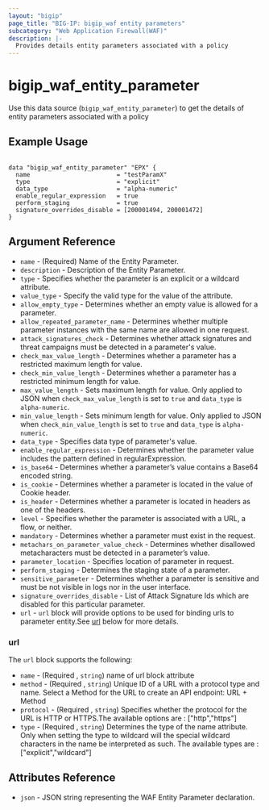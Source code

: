 ```yaml
---
layout: "bigip"
page_title: "BIG-IP: bigip_waf entity parameters"
subcategory: "Web Application Firewall(WAF)"
description: |-
  Provides details entity parameters associated with a policy
---
```


# bigip\_waf\_entity_parameter

Use this data source (`bigip_waf_entity_parameter`) to get the details of entity parameters associated with a policy
 
 
## Example Usage

```hcl

data "bigip_waf_entity_parameter" "EPX" {
  name                        = "testParamX"
  type                        = "explicit"
  data_type                   = "alpha-numeric"
  enable_regular_expression   = true
  perform_staging             = true
  signature_overrides_disable = [200001494, 200001472]
}

```      

## Argument Reference

* `name` - (Required) Name of the Entity Parameter.
* `description` - Description of the Entity Parameter.
* `type` - Specifies whether the parameter is an explicit or a wildcard attribute.
* `value_type` - Specify the valid type for the value of the attribute.
* `allow_empty_type` - Determines whether an empty value is allowed for a parameter.
* `allow_repeated_parameter_name` - Determines whether multiple parameter instances with the same name are allowed in one request.
* `attack_signatures_check` - Determines whether attack signatures and threat campaigns must be detected in a parameter's value.
* `check_max_value_length` - Determines whether a parameter has a restricted maximum length for value.
* `check_min_value_length` - Determines whether a parameter has a restricted minimum length for value.
* `max_value_length` - Sets maximum length for value. Only applied to JSON when `check_max_value_length` is set to `true` and `data_type` is `alpha-numeric`.
* `min_value_length` - Sets minimum length for value. Only applied to JSON when `check_min_value_length` is set to `true` and `data_type` is `alpha-numeric`.
* `data_type` - Specifies data type of parameter's value.
* `enable_regular_expression` - Determines whether the parameter value includes the pattern defined in regularExpression.
* `is_base64` - Determines whether a parameter’s value contains a Base64 encoded string.
* `is_cookie` - Determines whether a parameter is located in the value of Cookie header.
* `is_header` - Determines whether a parameter is located in headers as one of the headers.
* `level` - Specifies whether the parameter is associated with a URL, a flow, or neither.
* `mandatory` - Determines whether a parameter must exist in the request.
* `metachars_on_parameter_value_check` - Determines whether disallowed metacharacters must be detected in a parameter’s value.
* `parameter_location` - Specifies location of parameter in request.
* `perform_staging` - Determines the staging state of a parameter.
* `sensitive_parameter` - Determines whether a parameter is sensitive and must be not visible in logs nor in the user interface.
* `signature_overrides_disable` - List of Attack Signature Ids which are disabled for this particular parameter.
* `url` - `url` block will provide options to be used for binding urls to parameter entity.See [url](#url) below for more details.

### url
The `url` block supports the following:

* `name` - (Required , `string`) name of url block attribute
* `method` - (Required , `string`) Unique ID of a URL with a protocol type and name. Select a Method for the URL to create an API endpoint: URL + Method
* `protocol` - (Required , `string`) Specifies whether the protocol for the URL is HTTP or HTTPS.The available options are : ["http","https"]
* `type` - (Required , `string`) Determines the type of the name attribute. Only when setting the type to wildcard will the special wildcard characters in the name be interpreted as such. The available types are : ["explicit","wildcard"]



## Attributes Reference

* `json` - JSON string representing the WAF Entity Parameter declaration.

